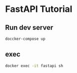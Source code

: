 # FastAPI Tutorial

## Run dev server

```sh
doccker-compose up
```

## exec

```sh
docker exec -it fastapi sh
```
